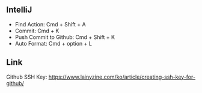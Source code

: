 ## IntelliJ
- Find Action: Cmd + Shift + A
- Commit: Cmd + K
- Push Commit to Github: Cmd + Shift + K
- Auto Format: Cmd + option + L


## Link
Github SSH Key: https://www.lainyzine.com/ko/article/creating-ssh-key-for-github/
